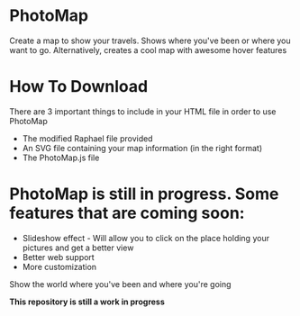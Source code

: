 # PhotoMap
Create a map to show your travels. Shows where you've been or where you want to go. Alternatively, creates a cool map with awesome hover features

# How To Download
There are 3 important things to include in your HTML file in order to use PhotoMap
- The modified Raphael file provided
- An SVG file containing your map information (in the right format)
- The PhotoMap.js file

# PhotoMap is still in progress. Some features that are coming soon: 
- Slideshow effect - Will allow you to click on the place holding your pictures and get a better view
- Better web support
- More customization

Show the world where you've been and where you're going

**This repository is still a work in progress**
